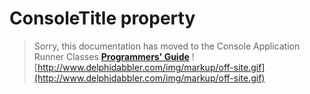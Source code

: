 <a href='Hidden comment: 
$Rev$
$Date$
'></a>

# ConsoleTitle property #

> Sorry, this documentation has moved to the Console Application Runner Classes **[Programmers' Guide](http://wiki.delphidabbler.com/index.php/Docs/TPJCustomConsoleAppConsoleTitle)** ![http://www.delphidabbler.com/img/markup/off-site.gif](http://www.delphidabbler.com/img/markup/off-site.gif)
